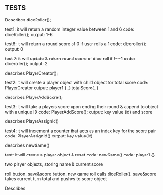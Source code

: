 ## TESTS

Describes diceRoller();

test1: it will return a random integer value between 1 and 6
code: diceRoller();
output: 1-6

test6: it will return a round score of 0 if user rolls a 1
code: diceroller();
output: 0

test 7: it will update & return round score of dice roll if !==1
code: diceroller();
output: 2

<!-- test6: when a user rolls a 1, it sets their round score to 0 and prompts to pass turn
code: diceRoller();
output: 0 -->

describes PlayerCreator();

test2: it will create a player object with child object for total score
code: PlayerCreator
output: player1 {..} totalScore{..}


describes PlayerAddScore();

test3: it will take a players score upon ending their round & append to object with a unique ID
code: PlayerAddScore();
output: key value (id) and score


describes PlayerAssignId()

test4: it will increment a counter that acts as an index key for the score pair
code: PlayerAssignId()
output: key value(id)


describes newGame()

test: it will create a player object & reset 
code: newGame()
code: player1 {}


<!-- proposed/future tests -->
<!-- test: it will create a player object with a name element
code: PlayerCreator
output: player1 {..} totalScore {..} -->

<!-- test: it will keep score across multiple rolls of diceRoller()
code: diceroller()
output: total of # rolled so far -->

two player objects, storing name & current score

roll button, save&score button, new game
roll calls diceRoller(), save&score takes current turn total and pushes to score object


Describes 